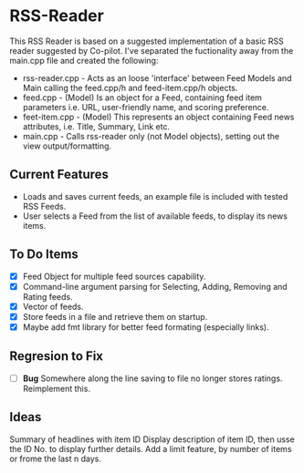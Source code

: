 # RSS-Reader

This RSS Reader is based on a suggested implementation of a basic RSS reader suggested by Co-pilot. I've separated the fuctionality away from the main.cpp file and created the following:

* rss-reader.cpp - Acts as an loose 'interface' between Feed Models and Main calling the feed.cpp/h and feed-item.cpp/h objects. 
* feed.cpp - (Model) Is an object for a Feed, containing feed item parameters i.e. URL, user-friendly name, and scoring preference.
* feet-item.cpp - (Model) This represents an object containing Feed news attributes, i.e. Title, Summary, Link etc.
* main.cpp - Calls rss-reader only (not Model objects), setting out the view output/formatting.

## Current Features
* Loads and saves current feeds, an example file is included with tested RSS Feeds.
* User selects a Feed from the list of available feeds, to display its news items.

## To Do Items

- [x] Feed Object for multiple feed sources capability.
- [x] Command-line argument parsing for Selecting, Adding, Removing and Rating feeds.
- [x] Vector of feeds. 
- [x] Store feeds in a file and retrieve them on startup.
- [x] Maybe add fmt library for better feed formating (especially links).

## Regresion to Fix
- [ ] **Bug** Somewhere along the line saving to file no longer stores ratings. Reimplement this.

## Ideas

Summary of headlines with item ID
Display description of item ID, then usse the ID No. to display further details.
Add a limit feature, by number of items or frome the last n days.
